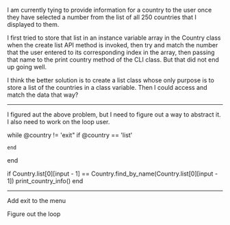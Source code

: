 I am currently tying to provide information for a country to the user once they have selected a number from the list of all 250 countries that I displayed to them.

I first tried to store that list in an instance variable array in the Country class when the create list API method is invoked, then try and match the number that the user entered to its corresponding index in the array, then passing that name to the print country method of the CLI class. But that did not end up going well. 

I think the better solution is to create a list class whose only purpose is to store a list of the countries in a class variable. Then I could access and match the data that way?


--------------------------------------------------------------------------------------------

I figured aut the above problem, but I need to figure out a way to abstract it. I also need to work on the loop user.

while @country != 'exit"
    if @country == 'list'

    end 
end 

if Country.list[0][input - 1] == Country.find_by_name(Country.list[0][input - 1])
 print_country_info()
end 

--------------------------------------------------------------------------------------------
Add exit to the menu 

Figure out the loop 